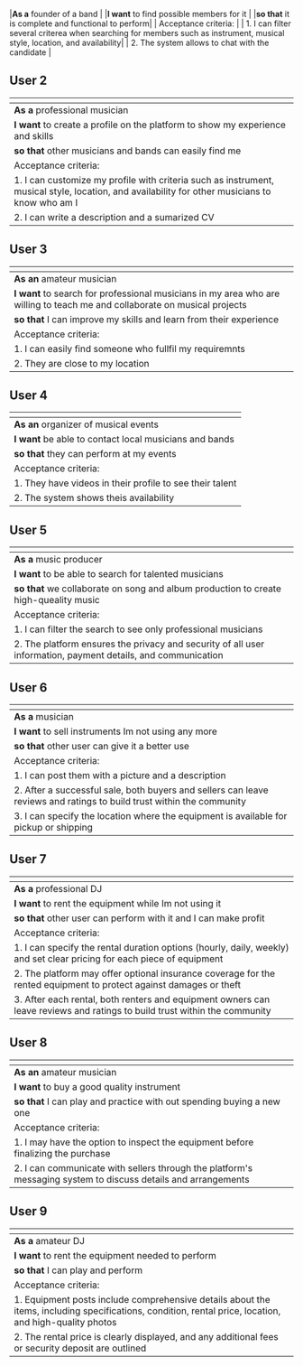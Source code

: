 |**As a** founder of a band                         |
|**I want** to find possible members for it         |
|**so that** it is complete and functional to perform|
| Acceptance criteria: |
| 1. I can filter several criterea when searching for members such as instrument, musical style, location, and availability|
| 2. The system allows to chat with the candidate |

## User 2

|<!-- -->                                                                        |
|:----------------------------------------|
| **As a** professional musician      |
|**I want** to create a profile on the platform to show my experience and skills |
|**so that** other musicians and bands can easily find me     |
| Acceptance criteria: |
| 1. I can customize my profile with criteria such as instrument, musical style, location, and availability for other musicians to know who am I |
| 2. I can write a description and a sumarized CV |

## User 3

|<!-- -->         |
|:----------------|
| **As an** amateur musician       |
|**I want** to search for professional musicians in my area who are willing to teach me and collaborate on musical projects      |
|**so that** I can improve my skills and learn from their experience     |
| Acceptance criteria: |
| 1. I can easily find someone who fullfil my requiremnts |
| 2. They are close to my location |

## User 4

|<!-- -->         |
|:----------------|
| **As an** organizer of musical events       |
| **I want** be able to contact local musicians and bands |
| **so that** they can perform at my events     |
| Acceptance criteria: |
| 1. They have videos in their profile to see their talent |
| 2. The system shows theis availability |

## User 5

|<!-- -->         |
|:----------------|
| **As a** music producer       |
|**I want** to be able to search for talented musicians       |
|**so that** we collaborate on song and album production to create high-queality music   |
| Acceptance criteria: |
| 1. I can filter the search to see only professional musicians |
| 2. The platform ensures the privacy and security of all user information, payment details, and communication |

## User 6

|<!-- -->         |
|:----------------|
| **As a** musician       |
|**I want** to sell instruments Im not using any more      |
|**so that** other user can give it a better use     |
| Acceptance criteria: |
| 1. I can post them with a picture and a description |
| 2. After a successful sale, both buyers and sellers can leave reviews and ratings to build trust within the community |
| 3. I can specify the location where the equipment is available for pickup or shipping |

## User 7

|<!-- -->         |
|:----------------|
| **As a** professional DJ       |
|**I want** to rent the equipment while Im not using it       |
|**so that** other user can perform with it and I can make profit  |
| Acceptance criteria: |
| 1. I can specify the rental duration options (hourly, daily, weekly) and set clear pricing for each piece of equipment
| 2. The platform may offer optional insurance coverage for the rented equipment to protect against damages or theft |
| 3. After each rental, both renters and equipment owners can leave reviews and ratings to build trust within the community |

## User 8

|<!-- -->         |
|:----------------|
| **As an** amateur musician       |
|**I want** to buy a good quality instrument     |
|**so that** I can play and practice with out spending buying a new one   |
| Acceptance criteria: |
| 1. I may have the option to inspect the equipment before finalizing the purchase
| 2. I can communicate with sellers through the platform's messaging system to discuss details and arrangements |

## User 9

|<!-- -->         |
|:----------------|
|**As a** amateur DJ |
|**I want** to rent the equipment needed to perform|
|**so that** I can play and perform|
| Acceptance criteria: |
| 1. Equipment posts include comprehensive details about the items, including specifications, condition, rental price, location, and high-quality photos |
| 2. The rental price is clearly displayed, and any additional fees or security deposit are outlined |

